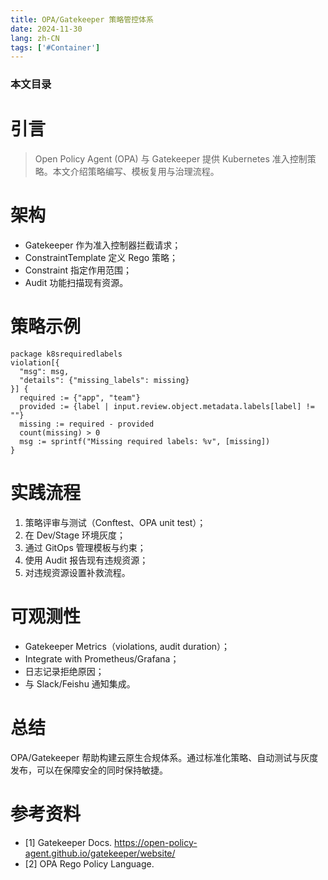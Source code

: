 ```yaml
---
title: OPA/Gatekeeper 策略管控体系
date: 2024-11-30
lang: zh-CN
tags: ['#Container']
---
```


### 本文目录
<!-- toc -->

# 引言
> Open Policy Agent (OPA) 与 Gatekeeper 提供 Kubernetes 准入控制策略。本文介绍策略编写、模板复用与治理流程。

# 架构
- Gatekeeper 作为准入控制器拦截请求；
- ConstraintTemplate 定义 Rego 策略；
- Constraint 指定作用范围；
- Audit 功能扫描现有资源。

# 策略示例
```rego
package k8srequiredlabels
violation[{
  "msg": msg,
  "details": {"missing_labels": missing}
}] {
  required := {"app", "team"}
  provided := {label | input.review.object.metadata.labels[label] != ""}
  missing := required - provided
  count(missing) > 0
  msg := sprintf("Missing required labels: %v", [missing])
}
```

# 实践流程
1. 策略评审与测试（Conftest、OPA unit test）；
2. 在 Dev/Stage 环境灰度；
3. 通过 GitOps 管理模板与约束；
4. 使用 Audit 报告现有违规资源；
5. 对违规资源设置补救流程。

# 可观测性
- Gatekeeper Metrics（violations, audit duration）；
- Integrate with Prometheus/Grafana；
- 日志记录拒绝原因；
- 与 Slack/Feishu 通知集成。

# 总结
OPA/Gatekeeper 帮助构建云原生合规体系。通过标准化策略、自动测试与灰度发布，可以在保障安全的同时保持敏捷。

# 参考资料
- [1] Gatekeeper Docs. https://open-policy-agent.github.io/gatekeeper/website/
- [2] OPA Rego Policy Language.

